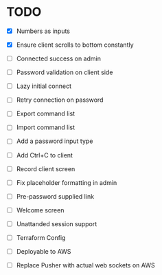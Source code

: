 # TODO

- [x] Numbers as inputs
- [x] Ensure client scrolls to bottom constantly
- [ ] Connected success on admin
- [ ] Password validation on client side
- [ ] Lazy initial connect
- [ ] Retry connection on password
- [ ] Export command list
- [ ] Import command list
- [ ] Add a password input type
- [ ] Add Ctrl+C to client
- [ ] Record client screen
- [ ] Fix placeholder formatting in admin
- [ ] Pre-password supplied link
- [ ] Welcome screen
- [ ] Unattanded session support
- [ ] Terraform Config
- [ ] Deployable to AWS
- [ ] Replace Pusher with actual web sockets on AWS

